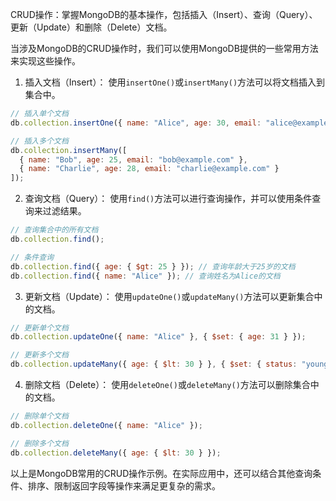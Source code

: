 CRUD操作：掌握MongoDB的基本操作，包括插入（Insert）、查询（Query）、更新（Update）和删除（Delete）文档。

当涉及MongoDB的CRUD操作时，我们可以使用MongoDB提供的一些常用方法来实现这些操作。

1. 插入文档（Insert）：
使用`insertOne()`或`insertMany()`方法可以将文档插入到集合中。

```javascript
// 插入单个文档
db.collection.insertOne({ name: "Alice", age: 30, email: "alice@example.com" });

// 插入多个文档
db.collection.insertMany([
  { name: "Bob", age: 25, email: "bob@example.com" },
  { name: "Charlie", age: 28, email: "charlie@example.com" }
]);
```

2. 查询文档（Query）：
使用`find()`方法可以进行查询操作，并可以使用条件查询来过滤结果。

```javascript
// 查询集合中的所有文档
db.collection.find();

// 条件查询
db.collection.find({ age: { $gt: 25 } }); // 查询年龄大于25岁的文档
db.collection.find({ name: "Alice" }); // 查询姓名为Alice的文档
```

3. 更新文档（Update）：
使用`updateOne()`或`updateMany()`方法可以更新集合中的文档。

```javascript
// 更新单个文档
db.collection.updateOne({ name: "Alice" }, { $set: { age: 31 } });

// 更新多个文档
db.collection.updateMany({ age: { $lt: 30 } }, { $set: { status: "young" } });
```

4. 删除文档（Delete）：
使用`deleteOne()`或`deleteMany()`方法可以删除集合中的文档。

```javascript
// 删除单个文档
db.collection.deleteOne({ name: "Alice" });

// 删除多个文档
db.collection.deleteMany({ age: { $lt: 30 } });
```

以上是MongoDB常用的CRUD操作示例。在实际应用中，还可以结合其他查询条件、排序、限制返回字段等操作来满足更复杂的需求。